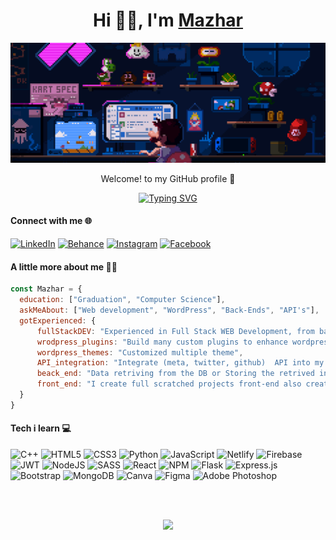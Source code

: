 <!-- Master Heading -->
<h1 align="center">Hi 🙋‍♂️, I'm <a href="https://linkedin.com/in/m4maxhar">Mazhar<a/></h1>
 
[![MasterHead](https://github.com/m4maxhar/m4maxhar/blob/main/Mariobanner.gif)](https://github.com/m4maxhar/m4maxhar/blob/main/Mariobanner.gif)

<!-- Heading Section -->
  <p align="center" color="blue">Welcome! to my GitHub profile 💜</p>
  <p align="center">
    <a href="https://git.io/typing-svg"><img src="https://readme-typing-svg.demolab.com?font=Fira+Code&weight=500&duration=4000&pause=300&center=true&vCenter=true&width=800&lines=I'm+a+Full+Stack+Web+Developer!;I've+a+strong+knowledge+of+Web+Development+and+Web+Designing" alt="Typing SVG" /></a>
  </p>
  
#### Connect with me 🌐
<!--  Here is my social platform -->
  [![LinkedIn](https://img.shields.io/badge/LinkedIn-%230077B5.svg?logo=linkedin&logoColor=white)](https://linkedin.com/in/m4maxhar)
  [![Behance](https://img.shields.io/badge/Behance-1769ff?logo=behance&logoColor=white)](https://behance.net/m4maxhar)
  [![Instagram](https://img.shields.io/badge/Instagram-%23E4405F.svg?logo=Instagram&logoColor=white)](https://instagram.com/m4maxhar)
  [![Facebook](https://img.shields.io/badge/Facebook-%231877F2.svg?logo=Facebook&logoColor=white)](https://facebook.com/i3m.mazhar)
  
<!--  About Me -->
#### A little more about me 👨‍💼
```javascript
const Mazhar = {
  education: ["Graduation", "Computer Science"],
  askMeAbout: ["Web development", "WordPress", "Back-Ends", "API's"],
  gotExperienced: {
      fullStackDEV: "Experienced in Full Stack WEB Development, from basic html page design to a scalable site",
      wrodpress_plugins: "Build many custom plugins to enhance wordpress functionality",
      wordpress_themes: "Customized multiple theme",
      API_integration: "Integrate (meta, twitter, github)  API into my projects",
      beack_end: "Data retriving from the DB or Storing the retrived information from third-party applications",
      front_end: "I create full scratched projects front-end also created the differnet site sections which is related to their themes or UI"
  }
}
```
  
<!-- Technology i learnd -->
#### Tech i learn 💻
![C++](https://img.shields.io/badge/c++-%2300599C.svg?style=for-the-badge&logo=c%2B%2B&logoColor=white) ![HTML5](https://img.shields.io/badge/html5-%23E34F26.svg?style=for-the-badge&logo=html5&logoColor=white) ![CSS3](https://img.shields.io/badge/css3-%231572B6.svg?style=for-the-badge&logo=css3&logoColor=white) ![Python](https://img.shields.io/badge/python-3670A0?style=for-the-badge&logo=python&logoColor=ffdd54) ![JavaScript](https://img.shields.io/badge/javascript-%23323330.svg?style=for-the-badge&logo=javascript&logoColor=%23F7DF1E) ![Netlify](https://img.shields.io/badge/netlify-%23000000.svg?style=for-the-badge&logo=netlify&logoColor=#00C7B7) ![Firebase](https://img.shields.io/badge/firebase-%23039BE5.svg?style=for-the-badge&logo=firebase) ![JWT](https://img.shields.io/badge/JWT-black?style=for-the-badge&logo=JSON%20web%20tokens) ![NodeJS](https://img.shields.io/badge/node.js-6DA55F?style=for-the-badge&logo=node.js&logoColor=white) ![SASS](https://img.shields.io/badge/SASS-hotpink.svg?style=for-the-badge&logo=SASS&logoColor=white) ![React](https://img.shields.io/badge/react-%2320232a.svg?style=for-the-badge&logo=react&logoColor=%2361DAFB) ![NPM](https://img.shields.io/badge/NPM-%23000000.svg?style=for-the-badge&logo=npm&logoColor=white) ![Flask](https://img.shields.io/badge/flask-%23000.svg?style=for-the-badge&logo=flask&logoColor=white) ![Express.js](https://img.shields.io/badge/express.js-%23404d59.svg?style=for-the-badge&logo=express&logoColor=%2361DAFB) ![Bootstrap](https://img.shields.io/badge/bootstrap-%23563D7C.svg?style=for-the-badge&logo=bootstrap&logoColor=white) ![MongoDB](https://img.shields.io/badge/MongoDB-%234ea94b.svg?style=for-the-badge&logo=mongodb&logoColor=white) ![Canva](https://img.shields.io/badge/Canva-%2300C4CC.svg?style=for-the-badge&logo=Canva&logoColor=white) 	![Figma](https://img.shields.io/badge/figma-%23F24E1E.svg?style=for-the-badge&logo=figma&logoColor=white) ![Adobe Photoshop](https://img.shields.io/badge/adobephotoshop-%2331A8FF.svg?style=for-the-badge&logo=adobephotoshop&logoColor=white)

<!-- Statistics -->
<br/><br/>
<div align="center">
  
![](https://github-readme-streak-stats.herokuapp.com/?user=m4maxhar&theme=tokyonight&hide_border=true)<br/>

</div>
